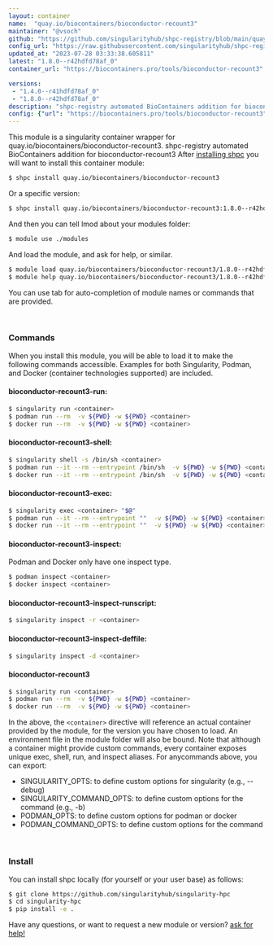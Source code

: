 ```yaml
---
layout: container
name:  "quay.io/biocontainers/bioconductor-recount3"
maintainer: "@vsoch"
github: "https://github.com/singularityhub/shpc-registry/blob/main/quay.io/biocontainers/bioconductor-recount3/container.yaml"
config_url: "https://raw.githubusercontent.com/singularityhub/shpc-registry/main/quay.io/biocontainers/bioconductor-recount3/container.yaml"
updated_at: "2023-07-28 03:33:38.605811"
latest: "1.8.0--r42hdfd78af_0"
container_url: "https://biocontainers.pro/tools/bioconductor-recount3"

versions:
 - "1.4.0--r41hdfd78af_0"
 - "1.8.0--r42hdfd78af_0"
description: "shpc-registry automated BioContainers addition for bioconductor-recount3"
config: {"url": "https://biocontainers.pro/tools/bioconductor-recount3", "maintainer": "@vsoch", "description": "shpc-registry automated BioContainers addition for bioconductor-recount3", "latest": {"1.8.0--r42hdfd78af_0": "sha256:08176578d4f604a464c47f83abe8a0d945a88b340f0a3355d56bea602ea1ddfb"}, "tags": {"1.4.0--r41hdfd78af_0": "sha256:58c52b92e30b0ee218fd79532538b92a88254e04c744d28c636137fb687685fe", "1.8.0--r42hdfd78af_0": "sha256:08176578d4f604a464c47f83abe8a0d945a88b340f0a3355d56bea602ea1ddfb"}, "docker": "quay.io/biocontainers/bioconductor-recount3"}
---
```


This module is a singularity container wrapper for quay.io/biocontainers/bioconductor-recount3.
shpc-registry automated BioContainers addition for bioconductor-recount3
After [installing shpc](#install) you will want to install this container module:


```bash
$ shpc install quay.io/biocontainers/bioconductor-recount3
```

Or a specific version:

```bash
$ shpc install quay.io/biocontainers/bioconductor-recount3:1.8.0--r42hdfd78af_0
```

And then you can tell lmod about your modules folder:

```bash
$ module use ./modules
```

And load the module, and ask for help, or similar.

```bash
$ module load quay.io/biocontainers/bioconductor-recount3/1.8.0--r42hdfd78af_0
$ module help quay.io/biocontainers/bioconductor-recount3/1.8.0--r42hdfd78af_0
```

You can use tab for auto-completion of module names or commands that are provided.

<br>

### Commands

When you install this module, you will be able to load it to make the following commands accessible.
Examples for both Singularity, Podman, and Docker (container technologies supported) are included.

#### bioconductor-recount3-run:

```bash
$ singularity run <container>
$ podman run --rm  -v ${PWD} -w ${PWD} <container>
$ docker run --rm  -v ${PWD} -w ${PWD} <container>
```

#### bioconductor-recount3-shell:

```bash
$ singularity shell -s /bin/sh <container>
$ podman run --it --rm --entrypoint /bin/sh  -v ${PWD} -w ${PWD} <container>
$ docker run --it --rm --entrypoint /bin/sh  -v ${PWD} -w ${PWD} <container>
```

#### bioconductor-recount3-exec:

```bash
$ singularity exec <container> "$@"
$ podman run --it --rm --entrypoint ""  -v ${PWD} -w ${PWD} <container> "$@"
$ docker run --it --rm --entrypoint ""  -v ${PWD} -w ${PWD} <container> "$@"
```

#### bioconductor-recount3-inspect:

Podman and Docker only have one inspect type.

```bash
$ podman inspect <container>
$ docker inspect <container>
```

#### bioconductor-recount3-inspect-runscript:

```bash
$ singularity inspect -r <container>
```

#### bioconductor-recount3-inspect-deffile:

```bash
$ singularity inspect -d <container>
```



#### bioconductor-recount3

```bash
$ singularity run <container>
$ podman run --rm  -v ${PWD} -w ${PWD} <container>
$ docker run --rm  -v ${PWD} -w ${PWD} <container>
```


In the above, the `<container>` directive will reference an actual container provided
by the module, for the version you have chosen to load. An environment file in the
module folder will also be bound. Note that although a container
might provide custom commands, every container exposes unique exec, shell, run, and
inspect aliases. For anycommands above, you can export:

 - SINGULARITY_OPTS: to define custom options for singularity (e.g., --debug)
 - SINGULARITY_COMMAND_OPTS: to define custom options for the command (e.g., -b)
 - PODMAN_OPTS: to define custom options for podman or docker
 - PODMAN_COMMAND_OPTS: to define custom options for the command

<br>

### Install

You can install shpc locally (for yourself or your user base) as follows:

```bash
$ git clone https://github.com/singularityhub/singularity-hpc
$ cd singularity-hpc
$ pip install -e .
```

Have any questions, or want to request a new module or version? [ask for help!](https://github.com/singularityhub/singularity-hpc/issues)